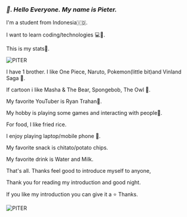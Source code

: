 ### ***👋. Hello Everyone.*** ***My name is Pieter.***

I'm a student from Indonesia🇮🇩.

I want to learn coding/technologies 💻🚀.

This is my stats🤚.

![PITER](https://github-readme-stats.vercel.app/api?username=Piter&show_icons=true&theme=dark#gh-dark-mode-only)

I have 1 brother. I like One Piece, Naruto, Pokemon(little bit)and Vinland Saga 🔪.

If cartoon i like Masha & The Bear, Spongebob, The Owl 🦉.

My favorite YouTuber is Ryan Trahan🤵.

My hobby is playing some games and interacting with people🧏.

For food, I like fried rice.

I enjoy playing laptop/mobile phone 📱.

My favorite snack is chitato/potato chips.

My favorite drink is Water and Milk.

That's all. Thanks feel good to introduce myself to anyone,

Thank you for reading my introduction and good night.

If you like my introduction you can give it a ⭐ Thanks.

![PITER](https://media.giphy.com/media/v1.Y2lkPTc5MGI3NjExNHN5ODhpNTN1ampvZGwwOWQ5dWIxbGdyaTVhZ2lpN3drZGZncmFiNiZlcD12MV9naWZzX3NlYXJjaCZjdD1n/elPt1FL04JjHjrd2k0/giphy.gif)
